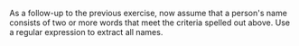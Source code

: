 As a follow-up to the previous
exercise, now assume that a person's name consists of two or more words
that meet the criteria spelled out above. Use a regular expression to
extract all names.
